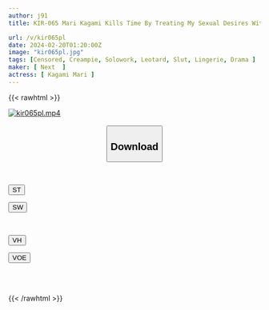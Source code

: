 ```yaml
---
author: j91
title: KIR-065 Mari Kagami Kills Time By Treating My Sexual Desires With My Neighbor Who Steals My Underwear

url: /v/kir065pl
date: 2024-02-20T01:20:00Z
image: "kir065pl.jpg"
tags: [Censored, Creampie, Solowork, Leotard, Slut, Lingerie, Drama	]
maker: [ Next  ]
actress: [ Kagami Mari ]
---
```



{{< rawhtml >}}

<div class="video" data-videoid="7kz0gVVDqKuAe3Z">
    <a href="javascript:;">
        <img src="/v/kir065pl/kir065pl.jpg" width="WIDTH" height="HEIGHT" alt="kir065pl.mp4" loading="lazy">
    </a>
</div>

<script type="text/javascript" src="https://j91.asia/asset/on-demand-st.js"></script>

<br>
  <link rel="stylesheet" href="https://j91.asia/asset/bs5.css">
  
  <center>
  <button class="btn btn-primary" type="button" data-bs-toggle="collapse" data-bs-target=".multi-collapse" aria-expanded="false" aria-controls="multiCollapseExample1 multiCollapseExample2"><h2>Download</h2></button></center>
</p>
<div class="row">
  <div class="col">
    <div class="collapse multi-collapse" id="multiCollapseExample1">
      <div class="card card-body">
	      	      <br>
<div class="buttons">  
<p><a href="https://streamtape.to/v/7kz0gVVDqKuAe3Z" target="_blank"><button class="btn-hover color-3"><i class="fa fa-download"></i> ST</button></a></p>
<p><a href="https://cdnwish.com/79f9xbvxh9sy" target="_blank"><button class="btn-hover color-2"><i class="fa fa-download"></i> SW</button></a></p></div>
    </div>
  </div>
</div>
  <div class="col">
    <div class="collapse multi-collapse" id="multiCollapseExample2">
      <div class="card card-body">
	      <br>
<div class="buttons">
<p><a href="https://vidhidepro.com/f/1bjd2k0b8g6u"><button class="btn-hover color-9"><i class="fa fa-download"></i> VH</button></a></p>
<p><a href="https://voe.sx/ty5d9ks6xjhp"><button class="btn-hover color-8"><i class="fa fa-download"></i> VOE</button></a></p></div>
<br><br>
      </div>
    </div>
  </div>
</div>

{{< /rawhtml >}}